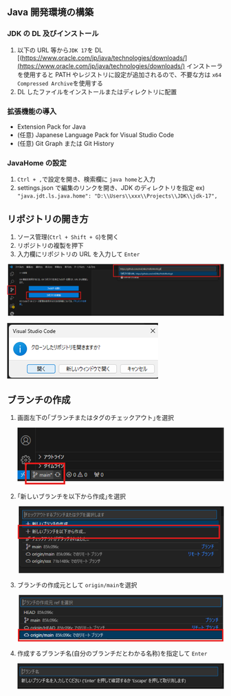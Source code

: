 ## Java 開発環境の構築

### JDK の DL 及びインストール

1. 以下の URL 等から`JDK 17`を DL
   [(https://www.oracle.com/jp/java/technologies/downloads/](https://www.oracle.com/jp/java/technologies/downloads/)
   インストーラを使用すると PATH やレジストリに設定が追加されるので、不要な方は `x64 Compressed Archive`を使用する
2. DL したファイルをインストールまたはディレクトリに配置

### 拡張機能の導入

- Extension Pack for Java
- (任意) Japanese Language Pack for Visual Studio Code
- (任意) Git Graph または Git History

### JavaHome の設定

1. `Ctrl + ,`で設定を開き、検索欄に `java home`と入力
2. settings.json で編集のリンクを開き、JDK のディレクトリを指定
   ex) `"java.jdt.ls.java.home": "D:\\Users\\xxx\\Projects\\JDK\\jdk-17",`

## リポジトリの開き方

1. ソース管理(`Ctrl + Shift + G`)を開く
2. リポジトリの複製を押下
3. 入力欄にリポジトリの URL を入力して `Enter`

![1728177959287](image/readme/1728177959287.png)

![1728178149376](image/readme/1728178149376.png)

## ブランチの作成

1. 画面左下の｢ブランチまたはタグのチェックアウト｣を選択

   ![1728178880985](image/readme/1728178880985.png)

2. ｢新しいブランチを以下から作成｣を選択

   ![1728178937600](image/readme/1728178937600.png)

3. ブランチの作成元として `origin/main`を選択

   ![1728178650037](image/readme/1728178650037.png)

4. 作成するブランチ名(自分のブランチだとわかる名称)を指定して `Enter`

   ![1728178677337](image/readme/1728178677337.png)
